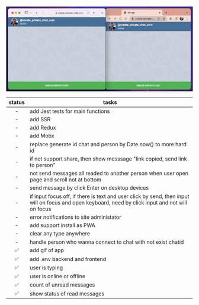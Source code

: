 ![](https://raw.githubusercontent.com/lobanov-andrey/create-private-chat.com/main/preview.gif)

| status | tasks                                                                                                                                              |
| :----: | -------------------------------------------------------------------------------------------------------------------------------------------------- |
|   -    | add Jest tests for main functions                                                                                 |
|   -    | add SSR                                                                                  |
|   -    | add Redux                                                                                  |
|   -    | add Mobx                                                                                  |
|   -    | replace generate id chat and person by Date.now() to more hard id                                                                                  |
|   -    | if not support share, then show messsage "link copied, send link to person"                                                                        |
|   -    | not send messages all readed to another person when user open page and scroll not at bottom                                                        |
|   -    | send message by click Enter on desktop devices                                                                                                     |
|   -    | if input focus off, if there is text and user click by send, then input will on focus and open keyboard, need by click input and not will on focus |
|   -    | error notifications to site administator                                                                                                           |
|   -    | add support install as PWA                                                                                                                         |
|   -    | clear any type anywhere                                                                                                                            |
|   -    | handle person who wanna connect to chat with not exist chatid                                                                                      |
|   ✅   | add gif of app                                                                                                                                     |
|   ✅   | add .env backend and frontend                                                                                                                      |
|   ✅   | user is typing                                                                                                                                     |
|   ✅   | user is online or offline                                                                                                                          |
|   ✅   | count of unread messages                                                                                                                           |
|   ✅   | show status of read messages                                                                                                                       |
